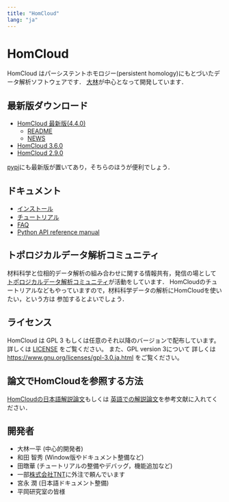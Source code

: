 ```yaml
---
title: "HomCloud"
lang: "ja"
---
```


# HomCloud

HomCloud はパーシステントホモロジー(persistent homology)にもとづいたデータ解析ソフトウェアです．
[大林](https://i-obayashi.info/)が中心となって開発しています．

## <a name="download"> 最新版ダウンロード

* [HomCloud 最新版(4.4.0)](download/homcloud-4.4.0.tar.gz)
  * [README](README.html)
  * [NEWS](NEWS.html)
* [HomCloud 3.6.0](download/homcloud-3.6.0.tar.gz)
* [HomCloud 2.9.0](download/homcloud-2.9.0.tar.gz)

[pypi](https://pypi.org/project/homcloud/)にも最新版が置いてあり，そちらのほうが便利でしょう．

## ドキュメント

* [インストール](install-guide/index.html)
* [チュートリアル](tutorials.html)
* [FAQ](faq.html)
* [Python API reference manual](python-api/)

## トポロジカルデータ解析コミュニティ
材料科学と位相的データ解析の組み合わせに関する情報共有，発信の場として
[トポロジカルデータ解析コミュニティ](https://www.wpi-aimr.tohoku.ac.jp/TDA/)が活動をしています．
HomCloudのチュートリアルなどもやっていますので，材料科学データの解析にHomCloudを使いたい，という方は
参加するとよいでしょう．


## ライセンス

HomCloud は GPL 3 もしくは任意のそれ以降のバージョンで配布しています。
詳しくは [LICENSE](download/LICENSE) をご覧ください。
また、GPL version 3について
詳しくは <https://www.gnu.org/licenses/gpl-3.0.ja.html>
をご覧ください。

## 論文でHomCloudを参照する方法

[HomCloudの日本語解説論文](http://www.kurims.kyoto-u.ac.jp/~kyodo/kokyuroku/contents/pdf/2166-23.pdf)もしくは
[英語での解説論文](https://doi.org/10.7566/JPSJ.91.091013)を参考文献に入れてください．

## 開発者

* 大林一平 (中心的開発者)
* 和田 智秀 (Window版やドキュメント整備など)
* 田暾華 (チュートリアルの整備やデバッグ，機能追加など)
* 一部[株式会社TNT](http://www.trans-nt.com/)に外注で頼んでいます
* 宮永 潤 (日本語ドキュメント整備)
* 平岡研究室の皆様
